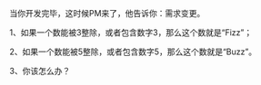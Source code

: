 当你开发完毕，这时候PM来了，他告诉你：需求变更。

1、如果一个数能被3整除，或者包含数字3，那么这个数就是“Fizz”；

2、如果一个数能被5整除，或者包含数字5，那么这个数就是“Buzz”。

3、你该怎么办？